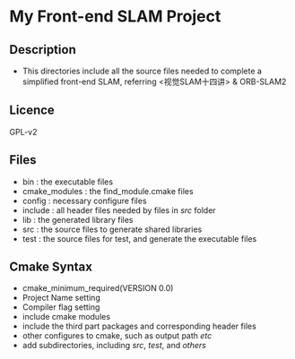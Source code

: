 # My Front-end SLAM Project

## Description
* This directories include all the source files needed to complete 
  a simplified front-end SLAM, referring <视觉SLAM十四讲> & ORB-SLAM2
  
## Licence
GPL-v2
  
## Files
* bin : the executable files
* cmake_modules : the find_module.cmake files
* config : necessary configure files
* include : all header files needed by files in *src* folder
* lib : the generated library files
* src : the source files to generate shared libraries
* test : the source files for test, and generate the executable files

## Cmake Syntax
* cmake_minimum_required(VERSION 0.0)
* Project Name setting
* Compiler flag setting
* include cmake modules
* include the third part packages and corresponding header files
* other configures to cmake, such as output path *etc*
* add subdirectories, including *src*, *test*, and *others*
